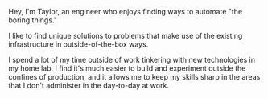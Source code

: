 Hey, I'm Taylor, an engineer who enjoys finding ways to automate "the boring things."

I like to find unique solutions to problems that make use of the existing infrastructure in outside-of-the-box ways.

I spend a lot of my time outside of work tinkering with new technologies in my home lab. I find it's much easier to build and experiment outside the confines of production, and it allows me to keep my skills sharp in the areas that I don't administer in the day-to-day at work.
